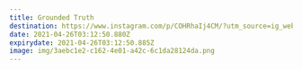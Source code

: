 ```yaml
---
title: Grounded Truth
destination: https://www.instagram.com/p/COHRhaIj4CM/?utm_source=ig_web_copy_link
date: 2021-04-26T03:12:50.880Z
expirydate: 2021-04-26T03:12:50.885Z
image: img/3aebc1e2-c162-4e01-a42c-6c1da28124da.png
---
```

